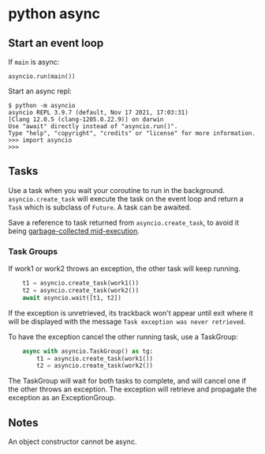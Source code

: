 # python async

## Start an event loop

If `main` is async:

```
asyncio.run(main())
```

Start an async repl:

```
$ python -m asyncio
asyncio REPL 3.9.7 (default, Nov 17 2021, 17:03:31)
[Clang 12.0.5 (clang-1205.0.22.9)] on darwin
Use "await" directly instead of "asyncio.run()".
Type "help", "copyright", "credits" or "license" for more information.
>>> import asyncio
>>>
```

## Tasks

Use a task when you wait your coroutine to run in the background. `asyncio.create_task` will execute the task on the event loop and return a `Task` which is subclass of `Future`. A task can be awaited.

Save a reference to task returned from `asyncio.create_task`, to avoid it being [garbage-collected mid-execution](https://docs.astral.sh/ruff/rules/asyncio-dangling-task/).

### Task Groups

If work1 or work2 throws an exception, the other task will keep running.

```python
    t1 = asyncio.create_task(work1())
    t2 = asyncio.create_task(work2())
    await asyncio.wait([t1, t2])
```

If the exception is unretrieved, its trackback won't appear until exit where it will be displayed with the message `Task exception was never retrieved`.

To have the exception cancel the other running task, use a TaskGroup:

```python
    async with asyncio.TaskGroup() as tg:
        t1 = asyncio.create_task(work1())
        t2 = asyncio.create_task(work2())
```

The TaskGroup will wait for both tasks to complete, and will cancel one if the other throws an exception. The exception will retrieve and propagate the exception as an ExceptionGroup.

## Notes

An object constructor cannot be async.
